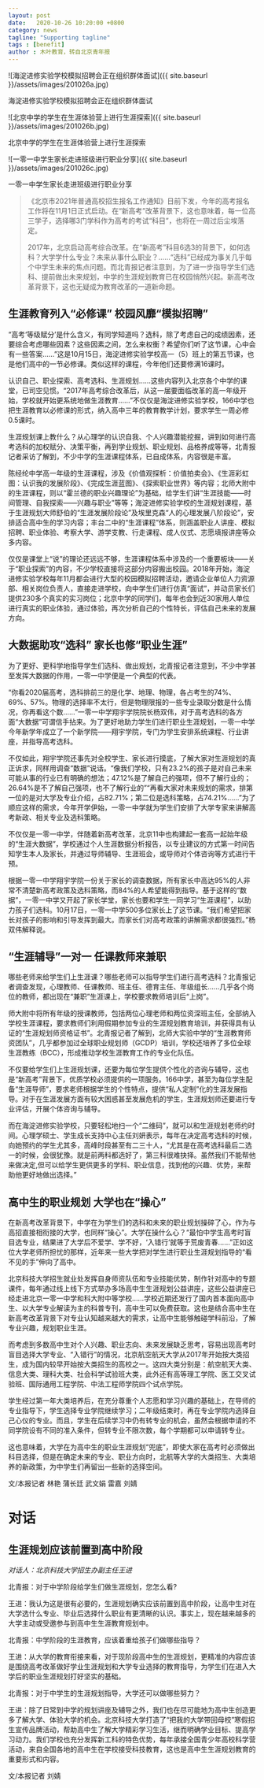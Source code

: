 ```yaml
---
layout: post
date:   2020-10-26 10:20:00 +0800
category: news
tagline: "Supporting tagline"
tags : [benefit]
author : 木叶教育，转自北京青年报
---
```



![海淀进修实验学校模拟招聘会正在组织群体面试]({{ site.baseurl }}/assets/images/201026a.jpg)

海淀进修实验学校模拟招聘会正在组织群体面试


![北京中学的学生在生涯体验营上进行生涯探索]({{ site.baseurl }}/assets/images/201026b.jpg)

北京中学的学生在生涯体验营上进行生涯探索

![一零一中学生家长走进班级进行职业分享]({{ site.baseurl }}/assets/images/201026c.jpg)

一零一中学生家长走进班级进行职业分享

> 《北京市2021年普通高校招生报名工作通知》日前下发，今年的高考报名工作将在11月1日正式启动。在“新高考”改革背景下，这也意味着，每一位高三学子，选择哪3门学科作为高考的考试“科目”，也将在一周过后尘埃落定。
> 
> 2017年，北京启动高考综合改革。在“新高考”科目6选3的背景下，如何选科？大学学什么专业？未来从事什么职业？……“选科”已经成为事关几乎每个中学生未来的焦点问题。而北青报记者注意到，为了进一步指导学生们选科、提前做出未来规划，中学的生涯规划教育已在校园悄然兴起。新高考改革背景下，这也无疑成为教育改革的一道新命题。

## 生涯教育列入“必修课” 校园风靡“模拟招聘”

“高考‘等级赋分’是什么含义，有同学知道吗？选科，除了考虑自己的成绩因素，还要综合考虑哪些因素？这些因素之间，怎么来权衡？希望你们听了这节课，心中会有一些答案……”这是10月15日，海淀进修实验学校高一（5）班上的第五节课，也是他们高中的一节必修课。类似这样的课程，今年他们还要修满16课时。

认识自己、职业探索、高考选科、生涯规划……这些内容列入北京各个中学的课堂，已司空见惯。“2017年高考综合改革后，从这一届要面临改革的高一年级开始，学校就开始更系统地做生涯教育……”不仅仅是海淀进修实验学校，166中学也把生涯教育以必修课的形式，纳入高中三年的教育教学计划，要求学生一周必修0.5课时。

生涯规划课上教什么？从心理学的认识自我、个人兴趣潜能挖掘，讲到如何进行高考选科的加权赋分、决策平衡，再到学业规划、职业规划、品格养成等等，北青报记者采访了解到，不少中学的生涯课程体系，已自成体系，内容很是丰富。

陈经纶中学高一年级的生涯课程，涉及《价值观探析：价值拍卖会》、《生涯彩虹图：认识我的发展阶段》、《完成生涯蓝图》、《探索职业世界》等内容；北师大附中的生涯课程，则以“霍兰德的职业兴趣理论”为基础，给学生们讲“生涯技能——时间管理、自我探索——兴趣与职业”等等；海淀进修实验学校的生涯规划课程，基于生涯规划大师舒伯的“生涯发展阶段论”及埃里克森“人的心理发展八阶段论”，安排适合高中生的学习内容；丰台二中的“生涯课程”体系，则涵盖职业人讲座、模拟招聘、职业体验、考察大学、游学支教、行走课程、成人仪式、志愿填报讲座等众多内容。

仅仅是课堂上“说”的理论还远远不够，生涯课程体系中涉及的一个重要板块——关于“职业探索”的内容，不少学校直接将这部分内容搬出校园。2018年开始，海淀进修实验学校每年11月都会进行大型的校园模拟招聘活动，邀请企业单位人力资源部、相关岗位负责人，直接走进学校，向中学生们进行仿真“面试”，并动员家长们提供230多个真实的实习岗位；北京中学的同学们，每年也会到近30家用人单位进行真实的职业体验，通过体验，再次分析自己的个性特长，评估自己未来的发展方向。

## 大数据助攻“选科” 家长也修“职业生涯”

为了更好、更科学地指导学生们选科、做出规划，北青报记者注意到，不少中学甚至发挥大数据的作用，一零一中学便是一个典型的代表。

“你看2020届高考，选科排前三的是化学、地理、物理，各占考生的74%、69%、57%。物理的选择率不太行，但是物理限报的一些专业录取分数是什么情况，你再看这个数……”一零一中学翔宇学院院长杨双伟，对于高考选科的各方面“大数据”可谓信手拈来。为了更好地助力学生们进行职业生涯规划，一零一中学今年新学年成立了一个新学院——翔宇学院，专门为学生安排系统课程、行业讲座，并指导高考选科。

不仅如此，翔宇学院还事先对全校学生、家长进行摸底，了解大家对生涯规划的真正诉求，同样用调查“数据”说话。“像我们学校，只有23.2%的孩子是对自己未来可能从事的行业已有明确的想法；47.12%是了解自己的强项，但不了解行业的；26.64%是不了解自己强项，也不了解行业的”“再看大家对未来规划的需求，排第一位的是对大学及专业介绍，占82.71%；第二位是选科策略，占74.21%……”为了顺应这样的需求，今年开学伊始，一零一中学就为学生们安排了大学专家来讲解高考新政、相关专业及选科策略。

不仅仅是一零一中学，伴随着新高考改革，北京11中也构建起一套高一起始年级的“生涯大数据”，学校通过个人生涯数据分析报告，以专业建议的方式第一时间告知学生本人及家长，并通过导师辅导、生涯班会，或导师对个体咨询等方式进行干预。

根据一零一中学翔宇学院一份关于家长的调查数据，所有家长中高达95%的人非常不清楚新高考政策及选科策略，而84%的人希望能得到指导。基于这样的“数据”，一零一中学又开起了家长学堂，家长也要和学生一同学习“生涯课程”，以助力孩子们选科。10月17日，一零一中学500多位家长上了这节课。“我们希望把家长对孩子的影响和引导发挥到最大。而家长们对高考政策的讲解需求都很强烈。”杨双伟解释说。

## “生涯辅导”一对一 任课教师来兼职

哪些老师来给学生们上生涯课？哪些老师可以指导学生们进行高考选科？北青报记者调查发现，心理教师、任课教师、班主任、德育主任、年级组长……几乎各个岗位的教师，都出现在“兼职”生涯课上，学校要求教师培训后“上岗”。

师大附中将所有年级的授课教师，包括两位心理老师和两位资深班主任，全部纳入学校生涯课程，要求教师们利用假期参加专业的生涯规划教育培训，并获得具有认证的“生涯规划师资格证书”。北青报记者了解到，北师大实验中学的“生涯教育师资团队”，几乎都参加过全球职业规划师（GCDP）培训，学校还培养了多位全球生涯教练（BCC），形成推动学校生涯教育工作的专业化队伍。

不仅要给学生们上生涯规划课，还要为每位学生提供个性化的咨询与辅导，这也是“新高考”背景下，优质学校必须提供的一项服务。166中学，甚至为每位学生配备“生涯导师”，要求老师根据学生的个性特点，提供“私人定制”化的生涯发展指导。对于在生涯发展方面有较大困惑甚至发展危机的学生，生涯规划师还要进行专业评估，开展个体咨询与辅导。

而在海淀进修实验学校，只要轻松地扫一个“二维码”，就可以和生涯规划老师约时间。心理学硕士、学生成长支持中心主任刘妍表示，每年在决定高考选科的时候，向她预约的学生尤其多，高峰时段甚至有二三十人，“尤其是在高考选科最后二选一的时候，会很犹豫。就是前两科都选好了，第三科很难抉择。虽然我们不能帮他来做决定,但可以给学生更供更多的学科、职业信息，找到他的兴趣、优势，来帮助他更好地做出选择。”

## 高中生的职业规划 大学也在“操心”

在新高考改革背景下，中学在为学生们的选科和未来的职业规划操碎了心，作为与高招直接相衔接的大学，也同样“操心”。大学在操什么心？“最怕中学生高考时盲目选专业，结果进了大学后不爱学、学不好，‘入错行’就等于荒废青春……”正如这位大学老师所担忧的那样，近年来一些大学把对学生进行职业生涯规划指导的“看不见的手”伸向了高中。

北京科技大学招生就业处发挥自身师资队伍和专业技能优势，制作针对高中的专题课件，每年通过线上线下方式举办多场高中生生涯规划公益讲座，这些公益讲座已经走进北京一零一中学和科大附中等学校……学校近期还发行了国内首本面向高中生、以大学专业解读为主的科普专刊，高中生可以免费获取。这也是结合高中生在新高考改革背景下对专业认知越来越大的需求，让高中生能够触碰学科前沿，了解专业兴趣，规划职业生涯。

而考虑到多数高中生对个人兴趣、职业志向、未来发展缺乏思考，容易出现高考时盲目选择大学专业、“入错行”的情况，北京航空航天大学从2017年开始按大类招生，成为国内较早开始按大类招生的高校之一。这四大类分别是：航空航天大类、信息大类、理科大类、社会科学试验班大类，此外还有高等理工学院、医工交叉试验班、国际通用工程学院、中法工程师学院四个试点学院。

学生经过第一年大类培养后，在充分尊重个人志愿和学习兴趣的基础上，在导师的专业指导下，学生选择专业学院继续学习；二年级结束时，再在专业学院内选择自己心仪的专业。而且，学生在后续学习中仍有转专业的机会，虽然会根据申请的不同学院设有不同的准入条件，但转专业不限次数，每个学期都可以申请转专业。

这也意味着，大学在为高中生的职业生涯规划“兜底”，即使大家在高考时必须做出科目选择，但是在确定未来的专业、职业方向时，北航等大学的大类招生、大类培养的新政策，为中学生们再留出一些新的选择空间。

文/本报记者  林艳  蒲长廷 武文娟  雷嘉  刘婧

# 对话

## 生涯规划应该前置到高中阶段

*对话人：北京科技大学招生办副主任王进*

北青报：对于中学阶段给学生们做生涯规划，您怎么看?

王进：我认为这是很有必要的，生涯规划确实应该前置到高中阶段，让高中生对在大学选什么专业、毕业后选择什么职业有更清晰的认识。事实上，现在越来越多的大学主动或受邀参与到高中生生涯教育规划中。

北青报：中学阶段的生涯教育，应该着重给孩子们做哪些指导？

王进：从大学的教育衔接来看，对于现阶段高中生的生涯规划，更精准的内容应该是围绕高考改革做好学业生涯规划和大学专业选择的教育指导，为学生们在进入大学后的职业生涯规划打好坚实的基础。

北青报：对于中学生的生涯规划指导，大学还可以做哪些努力？

王进：除了日常到中学的规划讲座及辅导之外，我们也在尽可能地为高中生创造更多了解大学、体验大学的机会。北京科技大学打造了“把我的大学带回母校”寒假招生宣传品牌活动，帮助高中生了解大学精彩学习生活，继而明确学业目标、提高学习动力。我们学校也充分发挥新工科的特色优势，每年承接全国青少年高校科学营活动，来自全国各地的高中生在学校接受科技教育，这也是高中生生涯规划教育的重要形式和内容。

文/本报记者  刘婧